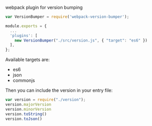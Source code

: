 webpack plugin for version bumping

```js
var VersionBumper = require('webpack-version-bumper');

module.exports = {
  ...
  'plugins': [
    new VersionBumper("./src/version.js", { "target": "es6" })
  ],
};
```

Available targets are:

- es6
- json
- commonjs

Then you can include the version in your entry file:

```js
var version = require("./version");
version.majorVersion
version.minorVersion
version.toString()
version.toJson()
```

